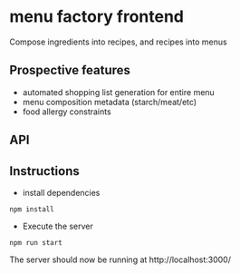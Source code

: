 # menu factory frontend

Compose ingredients into recipes, and recipes into menus

## Prospective features

- automated shopping list generation for entire menu
- menu composition metadata (starch/meat/etc)
- food allergy constraints

## API

## Instructions

- install dependencies

```
npm install
```

- Execute the server

```
npm run start
```

The server should now be running at http://localhost:3000/
